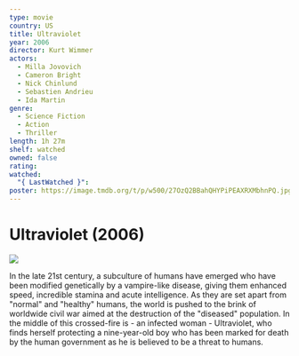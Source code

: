 ```yaml
---
type: movie
country: US
title: Ultraviolet
year: 2006
director: Kurt Wimmer
actors:
  - Milla Jovovich
  - Cameron Bright
  - Nick Chinlund
  - Sebastien Andrieu
  - Ida Martin
genre:
  - Science Fiction
  - Action
  - Thriller
length: 1h 27m
shelf: watched
owned: false
rating:
watched:
  "{ LastWatched }":
poster: https://image.tmdb.org/t/p/w500/27OzQ2BBahQHYPiPEAXRXMbhnPQ.jpg
---
```


# Ultraviolet (2006)

![](https://image.tmdb.org/t/p/w500/27OzQ2BBahQHYPiPEAXRXMbhnPQ.jpg)

In the late 21st century, a subculture of humans have emerged who have been modified genetically by a vampire-like disease, giving them enhanced speed, incredible stamina and acute intelligence. As they are set apart from "normal" and "healthy" humans, the world is pushed to the brink of worldwide civil war  aimed at the destruction of the "diseased" population. In the middle of this crossed-fire is - an infected woman - Ultraviolet, who finds herself protecting a nine-year-old boy who has been marked for death by the human government as he is believed to be a threat to humans.
